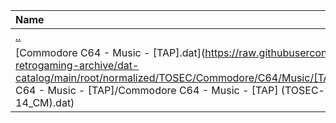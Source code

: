 |Name|Size|
|:---|---:|
|[..](../index.html)|DIR|
|[Commodore C64 - Music - [TAP].dat](https://raw.githubusercontent.com/open-retrogaming-archive/dat-catalog/main/root/normalized/TOSEC/Commodore/C64/Music/[TAP]/Commodore C64 - Music - [TAP]/Commodore C64 - Music - [TAP] (TOSEC-v2021-08-14_CM).dat)|859|
